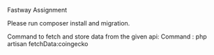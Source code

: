 Fastway Assignment 

Please run composer install and migration.


Command to fetch and store data from the given api:
Command : php artisan fetchData:coingecko 